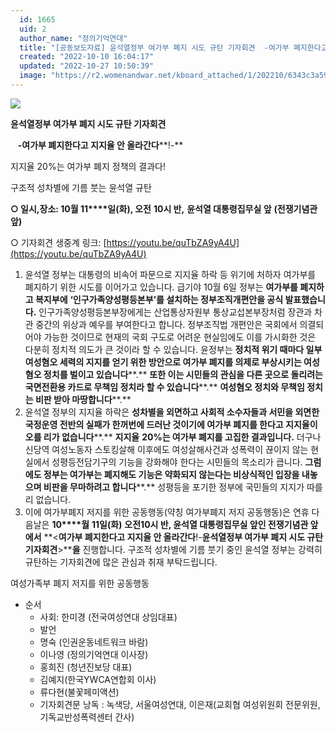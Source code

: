 ```yaml
---
  id: 1665
  uid: 2
  author_name: "정의기억연대"
  title: "[공동보도자료] 윤석열정부 여가부 폐지 시도 규탄 기자회견  -여가부 폐지한다고 지지율 안 올라간다!-"
  created: "2022-10-10 16:04:17"
  updated: "2022-10-27 10:50:39"
  image: "https://r2.womenandwar.net/kboard_attached/1/202210/6343c3a59f3c32495529.png"
---
```

![](https://r2.womenandwar.net/kboard_attached/1/202210/6343c3a59f3c32495529.png)

**윤석열정부 여가부 폐지 시도 규탄 기자회견**

   **-여가부 폐지한다고 지지율 안 올라간다****!-**

지지율 20%는 여가부 폐지 정책의 결과다!

구조적 성차별에 기름 붓는 윤석열 규탄

**○ 일시,장소: 10월 11****일(화), 오전** **10****시 반****,** **윤석열 대통령집무실 앞** **(****전쟁기념관 앞****)**

○ 기자회견 생중계 링크: [https://youtu.be/quTbZA9yA4U](https://youtu.be/quTbZA9yA4U)

1.  윤석열 정부는 대통령의 비속어 파문으로 지지율 하락 등 위기에 처하자 여가부를 폐지하기 위한 시도를 이어가고 있습니다. 급기야 10월 6일 정부는 **여가부를 폐지하고 복지부에** **‘****인구가족양성평등본부****’****를 설치하는 정부조직개편안을 공식 발표했습니다****.** 인구가족양성평등본부장에게는 산업통상자원부 통상교섭본부장처럼 장관과 차관 중간의 위상과 예우를 부여한다고 합니다. 정부조직법 개편안은 국회에서 의결되어야 가능한 것이므로 현재의 국회 구도로 어려운 현실임에도 이를 가시화한 것은 다분히 정치적 의도가 큰 것이라 할 수 있습니다. 윤정부는 **정치적 위기 때마다 일부 여성혐오 세력의 지지를 얻기 위한 방안으로 여가부 폐지를 의제로 부상시키는 여성혐오 정치를 벌이고 있습니다****.** **또한 이는 시민들의 관심을 다른 곳으로 돌리려는 국면전환용 카드로 무책임 정치라 할 수 있습니다****.** **여성혐오 정치와 무책임 정치는 비판 받아 마땅합니다****.**
2.  윤석열 정부의 지지율 하락은 **성차별을 외면하고 사회적 소수자들과 서민을 외면한 국정운영 전반의 실패가 한꺼번에 드러난 것이기에 여가부 폐지를 한다고 지지율이 오를 리가 없습니다****.** **지지율** **20%****는 여가부 폐지를 고집한 결과입니다****.** 더구나 신당역 여성노동자 스토킹살해 이후에도 여성살해사건과 성폭력이 끊이지 않는 현실에서 성평등전담기구의 기능을 강화해야 한다는 시민들의 목소리가 큽니다. **그럼에도 정부는 여가부는 폐지해도 기능은 약화되지 않는다는 비상식적인 입장을 내놓으며 비판을 무마하려고 합니다****.** 성평등을 포기한 정부에 국민들의 지지가 따를 리 없습니다.
3.  이에 여가부폐지 저지를 위한 공동행동(약칭 여가부폐지 저지 공동행동)은 연휴 다음날은 **10****월** **11****일****(****화****)** **오전****10****시 반, 윤석열 대통령집무실 앞인 전쟁기념관 앞에서** **<****여가부 폐지한다고 지지율 안 올라간다****!-****윤석열정부 여가부 폐지 시도 규탄 기자회견****\>****을** 진행합니다. 구조적 성차별에 기름 붓기 중인 윤석열 정부는 강력히 규탄하는 기자회견에 많은 관심과 취재 부탁드립니다.

여성가족부 폐지 저지를 위한 공동행동

*   순서
    - 사회: 한미경 (전국여성연대 상임대표)
    - 발언
    - 명숙 (인권운동네트워크 바람)
    - 이나영 (정의기억연대 이사장)
    - 홍희진 (청년진보당 대표)
    - 김예지(한국YWCA연합회 이사)
    - 류다현(불꽃페미액션)
    - 기자회견문 낭독 : 녹색당, 서울여성연대, 이은재(교회협 여성위원회 전문위원, 기독교반성폭력센터 간사)